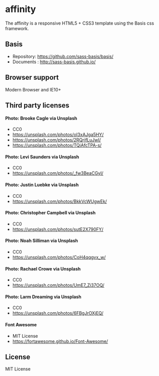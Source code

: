 # affinity
The affinity is a responsive HTML5 + CSS3 template using the Basis css framework.

## Basis
* Repository: https://github.com/sass-basis/basis/
* Documents : http://sass-basis.github.io/

## Browser support
Modern Browser and IE10+

## Third party licenses
#### Photo: Brooke Cagle via Unsplash
* CC0
* https://unsplash.com/photos/oI3xAJga5HY/
* https://unsplash.com/photos/2RQrjfLuJwI/
* https://unsplash.com/photos/TQiAfcTPA-s/

#### Photo: Levi Saunders via Unsplash
* CC0
* https://unsplash.com/photos/_fw3BeaCGyI/

#### Photo: Justin Luebke via Unsplash
* CC0
* https://unsplash.com/photos/BkkVcWUgwEk/

#### Photo: Christopher Campbell via Unsplash
* CC0
* https://unsplash.com/photos/sutE2X790FY/

#### Photo: Noah Silliman via Unsplash
* CC0
* https://unsplash.com/photos/CoH4qqgvx_w/

#### Photo: Rachael Crowe via Unsplash
* CC0
* https://unsplash.com/photos/UmE7_Zi37OQ/

#### Photo: Larm Dreaming via Unsplash
* CC0
* https://unsplash.com/photos/6FBgJrOXjEQ/

#### Font Awesome
* MIT License
* https://fortawesome.github.io/Font-Awesome/

## License
MIT License

